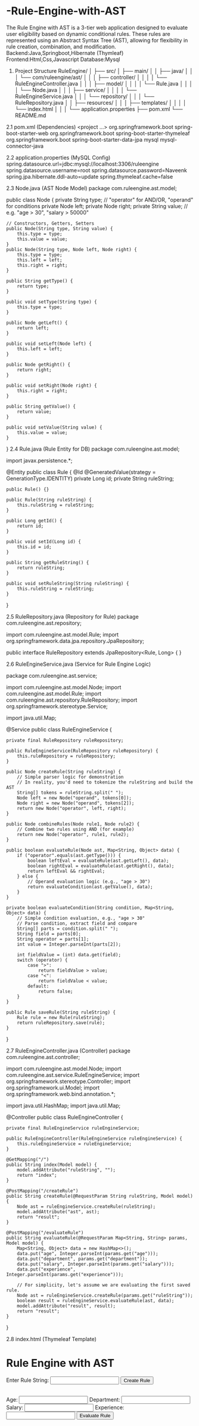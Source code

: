 # -Rule-Engine-with-AST
The Rule Engine with AST is a 3-tier web application designed to evaluate user eligibility based on dynamic conditional rules. These rules are represented using an Abstract Syntax Tree (AST), allowing for flexibility in rule creation, combination, and modification.
Backend:Java,Springboot,Hibernate (Thymleaf)
Frontend:Html,Css,Javascript
Database:Mysql

1. Project Structure
   RuleEngine/
│
├── src/
│   ├── main/
│   │   ├── java/
│   │   │   └── com/ruleengine/ast/
│   │   │       ├── controller/
│   │   │       │   └── RuleEngineController.java
│   │   │       ├── model/
│   │   │       │   └── Rule.java
│   │   │       │   └── Node.java
│   │   │       ├── service/
│   │   │       │   └── RuleEngineService.java
│   │   │       └── repository/
│   │   │           └── RuleRepository.java
│   │   ├── resources/
│   │   │   ├── templates/
│   │   │   │   └── index.html
│   │   │   └── application.properties
├── pom.xml
└── README.md

2.1 pom.xml (Dependencies)
<project ...>
    <dependencies>
        <!-- Spring Boot Dependencies -->
        <dependency>
            <groupId>org.springframework.boot</groupId>
            <artifactId>spring-boot-starter-web</artifactId>
        </dependency>
        <dependency>
            <groupId>org.springframework.boot</groupId>
            <artifactId>spring-boot-starter-thymeleaf</artifactId>
        </dependency>
        <dependency>
            <groupId>org.springframework.boot</groupId>
            <artifactId>spring-boot-starter-data-jpa</artifactId>
        </dependency>
        <dependency>
            <groupId>mysql</groupId>
            <artifactId>mysql-connector-java</artifactId>
        </dependency>
    </dependencies>
</project>

2.2 application.properties (MySQL Config)
spring.datasource.url=jdbc:mysql://localhost:3306/ruleengine
spring.datasource.username=root
spring.datasource.password=Naveenk
spring.jpa.hibernate.ddl-auto=update
spring.thymeleaf.cache=false

2.3 Node.java (AST Node Model)
package com.ruleengine.ast.model;

public class Node {
    private String type; // "operator" for AND/OR, "operand" for conditions
    private Node left;
    private Node right;
    private String value; // e.g. "age > 30", "salary > 50000"
    
    // Constructors, Getters, Setters
    public Node(String type, String value) {
        this.type = type;
        this.value = value;
    }
    public Node(String type, Node left, Node right) {
        this.type = type;
        this.left = left;
        this.right = right;
    }

    public String getType() {
        return type;
    }

    public void setType(String type) {
        this.type = type;
    }

    public Node getLeft() {
        return left;
    }

    public void setLeft(Node left) {
        this.left = left;
    }

    public Node getRight() {
        return right;
    }

    public void setRight(Node right) {
        this.right = right;
    }

    public String getValue() {
        return value;
    }

    public void setValue(String value) {
        this.value = value;
    }
}
2.4 Rule.java (Rule Entity for DB)
package com.ruleengine.ast.model;

import javax.persistence.*;

@Entity
public class Rule {
    @Id
    @GeneratedValue(strategy = GenerationType.IDENTITY)
    private Long id;
    private String ruleString;

    public Rule() {}

    public Rule(String ruleString) {
        this.ruleString = ruleString;
    }

    public Long getId() {
        return id;
    }

    public void setId(Long id) {
        this.id = id;
    }

    public String getRuleString() {
        return ruleString;
    }

    public void setRuleString(String ruleString) {
        this.ruleString = ruleString;
    }
}

2.5 RuleRepository.java (Repository for Rule)
package com.ruleengine.ast.repository;

import com.ruleengine.ast.model.Rule;
import org.springframework.data.jpa.repository.JpaRepository;

public interface RuleRepository extends JpaRepository<Rule, Long> {
}

2.6 RuleEngineService.java (Service for Rule Engine Logic)

package com.ruleengine.ast.service;

import com.ruleengine.ast.model.Node;
import com.ruleengine.ast.model.Rule;
import com.ruleengine.ast.repository.RuleRepository;
import org.springframework.stereotype.Service;

import java.util.Map;

@Service
public class RuleEngineService {

    private final RuleRepository ruleRepository;

    public RuleEngineService(RuleRepository ruleRepository) {
        this.ruleRepository = ruleRepository;
    }

    public Node createRule(String ruleString) {
        // Simple parser logic for demonstration
        // In reality, you'd need to tokenize the ruleString and build the AST
        String[] tokens = ruleString.split(" ");
        Node left = new Node("operand", tokens[0]);
        Node right = new Node("operand", tokens[2]);
        return new Node("operator", left, right);
    }

    public Node combineRules(Node rule1, Node rule2) {
        // Combine two rules using AND (for example)
        return new Node("operator", rule1, rule2);
    }

    public boolean evaluateRule(Node ast, Map<String, Object> data) {
        if ("operator".equals(ast.getType())) {
            boolean leftEval = evaluateRule(ast.getLeft(), data);
            boolean rightEval = evaluateRule(ast.getRight(), data);
            return leftEval && rightEval;
        } else {
            // Operand evaluation logic (e.g., "age > 30")
            return evaluateCondition(ast.getValue(), data);
        }
    }

    private boolean evaluateCondition(String condition, Map<String, Object> data) {
        // Simple condition evaluation, e.g., "age > 30"
        // Parse condition, extract field and compare
        String[] parts = condition.split(" ");
        String field = parts[0];
        String operator = parts[1];
        int value = Integer.parseInt(parts[2]);

        int fieldValue = (int) data.get(field);
        switch (operator) {
            case ">":
                return fieldValue > value;
            case "<":
                return fieldValue < value;
            default:
                return false;
        }
    }

    public Rule saveRule(String ruleString) {
        Rule rule = new Rule(ruleString);
        return ruleRepository.save(rule);
    }
}

2.7 RuleEngineController.java (Controller)
package com.ruleengine.ast.controller;

import com.ruleengine.ast.model.Node;
import com.ruleengine.ast.service.RuleEngineService;
import org.springframework.stereotype.Controller;
import org.springframework.ui.Model;
import org.springframework.web.bind.annotation.*;

import java.util.HashMap;
import java.util.Map;

@Controller
public class RuleEngineController {

    private final RuleEngineService ruleEngineService;

    public RuleEngineController(RuleEngineService ruleEngineService) {
        this.ruleEngineService = ruleEngineService;
    }

    @GetMapping("/")
    public String index(Model model) {
        model.addAttribute("ruleString", "");
        return "index";
    }

    @PostMapping("/createRule")
    public String createRule(@RequestParam String ruleString, Model model) {
        Node ast = ruleEngineService.createRule(ruleString);
        model.addAttribute("ast", ast);
        return "result";
    }

    @PostMapping("/evaluateRule")
    public String evaluateRule(@RequestParam Map<String, String> params, Model model) {
        Map<String, Object> data = new HashMap<>();
        data.put("age", Integer.parseInt(params.get("age")));
        data.put("department", params.get("department"));
        data.put("salary", Integer.parseInt(params.get("salary")));
        data.put("experience", Integer.parseInt(params.get("experience")));

        // For simplicity, let's assume we are evaluating the first saved rule.
        Node ast = ruleEngineService.createRule(params.get("ruleString"));
        boolean result = ruleEngineService.evaluateRule(ast, data);
        model.addAttribute("result", result);
        return "result";
    }
}

2.8 index.html (Thymeleaf Template)
<!DOCTYPE html>
<html xmlns:th="http://www.thymeleaf.org">
<head>
    <title>Rule Engine</title>
</head>
<body>
<h1>Rule Engine with AST</h1>
<form action="/createRule" method="post">
    <label for="ruleString">Enter Rule String:</label>
    <input type="text" id="ruleString" name="ruleString">
    <button type="submit">Create Rule</button>
</form>
<br>
<form action="/evaluateRule" method="post">
    <label>Age:</label>
    <input type="number" name="age">
    <label>Department:</label>
    <input type="text" name="department">
    <label>Salary:</label>
    <input type="number" name="salary">
    <label>Experience:</label>
    <input type="number" name="experience">
    <input type="hidden" name="ruleString" value="${ruleString}">
    <button type="submit">Evaluate Rule</button>
</form>
</body>
</html>




